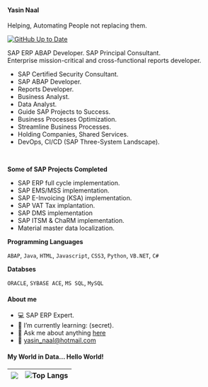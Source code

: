 

#### Yasin Naal
Helping, Automating People not replacing them.

[![GitHub Up to Date](https://github.com/yasinnaal/yn-github-markdown-cheatsheet/actions/workflows/rep-actions.yml/badge.svg)](https://github.com/yasinnaal/yn-github-markdown-cheatsheet/actions/workflows/rep-actions.yml)

SAP ERP ABAP Developer. SAP Principal Consultant. <br>
Enterprise mission-critical and cross-functional reports developer. <br>

- SAP Certified Security Consultant.
- SAP ABAP Developer.
- Reports Developer. 
- Business Analyst.
- Data Analyst.  
- Guide SAP Projects to Success.
- Business Processes Optimization.
- Streamline Business Processes.
- Holding Companies, Shared Services.
- DevOps, CI/CD (SAP Three-System Landscape).

<br>

**Some of SAP Projects Completed**<br>

- SAP ERP full cycle implementation.
- SAP EMS/MSS implementation.
- SAP E-Invoicing (KSA) implementation.
- SAP VAT Tax implantation.
- SAP DMS implementation
- SAP ITSM & ChaRM implementation.
- Material master data localization. 

**Programming Languages**

`ABAP`, `Java`, `HTML`, `Javascript`, `CSS3`, `Python`, `VB.NET`, `C#`

**Databses**

`ORACLE`, `SYBASE ACE`, `MS SQL`, `MySQL`

#### About me
 
- :computer: SAP ERP Expert.
- :rocket: I’m currently learning: (secret).
- 💬 Ask me about anything [here](https://github.com/yasinnaal/yasinnaal/issues)
- :email: yasin_naal@hotmail.com 


#### My World in Data... Hello World!

|![](https://github-readme-stats.vercel.app/api?username=yasinnaal&&show_icons=true&theme=buefy&hide_border=true)|![Top Langs](https://github-readme-stats.vercel.app/api/top-langs/?username=yasinnaal&layout=compact&hide_border=true)|
|---|---|



